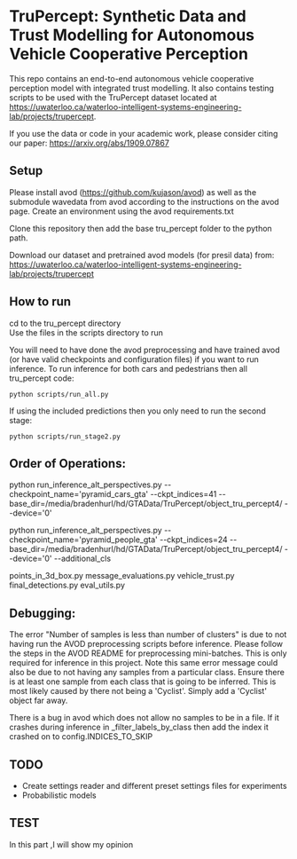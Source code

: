 # TruPercept: Synthetic Data and Trust Modelling for Autonomous Vehicle Cooperative Perception

This repo contains an end-to-end autonomous vehicle cooperative perception model with integrated trust modelling. It also contains testing scripts to be used with the TruPercept dataset located at https://uwaterloo.ca/waterloo-intelligent-systems-engineering-lab/projects/trupercept.

If you use the data or code in your academic work, please consider citing our paper: https://arxiv.org/abs/1909.07867

## Setup
Please install avod (https://github.com/kujason/avod) as well as the submodule wavedata from avod according to the instructions on the avod page. Create an environment using the avod requirements.txt

Clone this repository then add the base tru_percept folder to the python path.

Download our dataset and pretrained avod models (for presil data) from: https://uwaterloo.ca/waterloo-intelligent-systems-engineering-lab/projects/trupercept

## How to run
cd to the tru_percept directory\
Use the files in the scripts directory to run

You will need to have done the avod preprocessing and have trained avod (or have valid checkpoints and configuration files) if you want to run inference. To run inference for both cars and pedestrians then all tru_percept code:
```
python scripts/run_all.py
```

If using the included predictions then you only need to run the second stage:
```
python scripts/run_stage2.py
```

## Order of Operations:

python run_inference_alt_perspectives.py --checkpoint_name='pyramid_cars_gta' --ckpt_indices=41 --base_dir=/media/bradenhurl/hd/GTAData/TruPercept/object_tru_percept4/ --device='0'

python run_inference_alt_perspectives.py --checkpoint_name='pyramid_people_gta' --ckpt_indices=24 --base_dir=/media/bradenhurl/hd/GTAData/TruPercept/object_tru_percept4/ --device='0' --additional_cls

points_in_3d_box.py
message_evaluations.py
vehicle_trust.py
final_detections.py
eval_utils.py


## Debugging:
The error "Number of samples is less than number of clusters" is due to not having run the AVOD preprocessing scripts before inference. Please follow the steps in the AVOD README for preprocessing mini-batches. This is only required for inference in this project.
Note this same error message could also be due to not having any samples from a particular class. Ensure there is at least one sample from each class that is going to be inferred. This is most likely caused by there not being a 'Cyclist'. Simply add a 'Cyclist' object far away.

There is a bug in avod which does not allow no samples to be in a file. If it crashes during inference in \_filter_labels_by_class then add the index it crashed on to config.INDICES_TO_SKIP

## TODO
- Create settings reader and different preset settings files for experiments
- Probabilistic models



## TEST

In this part ,I will show my opinion

